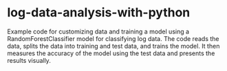 # log-data-analysis-with-python
Example code for customizing data and training a model using a RandomForestClassifier model for classifying log data. The code reads the data, splits the data into training and test data, and trains the model. It then measures the accuracy of the model using the test data and presents the results visually.
